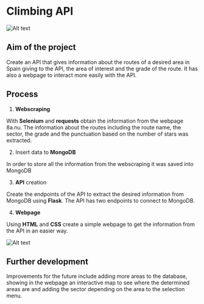 # Climbing API
![Alt text]("static/images/img.jpg")

## Aim of the project
Create an API that gives information about the routes of a desired area in Spain giving to the API, the area of interest and the grade of the route. It has also a webpage to interact more easily with the API.

## Process
1. **Webscraping**

With **Selenium** and **requests** obtain the information from the webpage 8a.nu. The information about the routes including the route name, the sector, the grade and the punctuation based on the number of stars was extracted.

2. Insert data to **MongoDB**

In order to store all the information from the webscraping it was saved into MongoDB

3. **API** creation

Create the endpoints of the API to extract the desired information from MongoDB using **Flask**. The API has two endpoints to connect to MongoDB.

4. **Webpage**

Using **HTML** and **CSS** create a simple webpage to get the information from the API in an easier way.

![Alt text]("static/images/web_img.PNG")

## Further development
Improvements for the future include adding more areas to the database, showing in the webpage an interactive map to see where the determined areas are and adding the sector depending on the area to the selection menu.